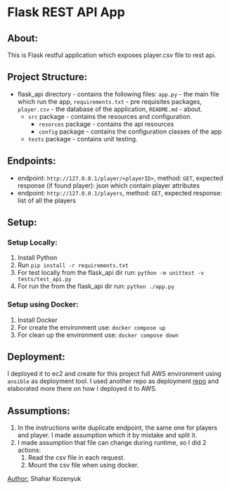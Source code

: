 # Flask REST API App

## About:
This is Flask restful application which exposes player.csv file to rest api. 

## Project Structure:
* flask_api directory - contains the following files: ``app.py`` - the main file which run the app, ``requirements.txt`` - pre requisites packages, ``player.csv`` - the database of the application, ``README.md`` - about.
  * ``src`` package - contains the resources and configuration.
    * ``resorces`` package - contains the api resources
    * ``config`` package - contains the configuration classes of the app
  * ``tests`` package - contains unit testing.

## Endpoints:
* endpoint: ``http://127.0.0.1/player/<playerID>``, method: ``GET``, expected response (if found player): json which contain player attributes
* endpoint: ``http://127.0.0.1/players``, method: ``GET``, expected response: list of all the players

## Setup:

### Setup Locally:
1. Install Python
2. Run ``pip install -r requirements.txt``
3. For test locally from the flask_api dir run: ``python -m unittest -v tests/test_api.py``
4. For run the from the flask_api dir run: ``python ./app.py``

### Setup using Docker:
1. Install Docker
2. For create the environment use: ``docker compose up``
3. For clean up the environment use: ``docker compose down``


## Deployment:
I deployed it to ec2 and create for this project full AWS environment using ``ansible`` as deployment tool. 
I used another repo as deployment [repo](https://github.com/shaharkozi/ansible) and elaborated more there on how I deployed it to AWS.

## Assumptions:
1. In the instructions write duplicate endpoint, the same one for players and player. I made assumption which it by mistake and split it.
2. I made assumption that file can change during runtime, so I did 2 actions: 
   1) Read the csv file in each request.
   2) Mount the csv file when using docker.

<u>Author:</u> Shahar Kozenyuk
